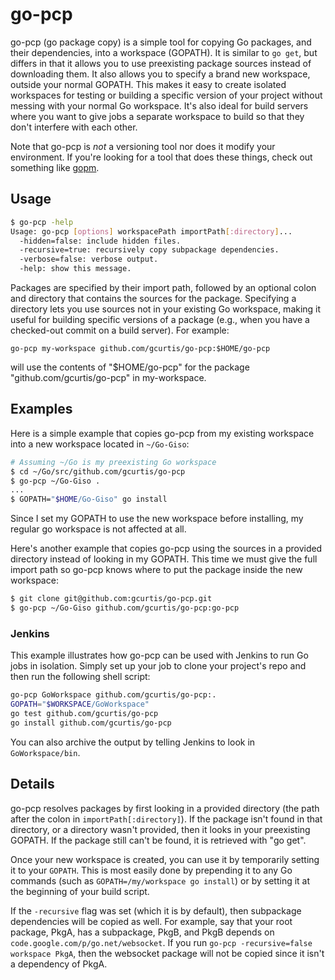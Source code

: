 go-pcp
======

go-pcp (go package copy) is a simple tool for copying Go packages, and their dependencies, into a workspace (GOPATH). It is similar to `go get`, but differs in that it allows you to use preexisting package sources instead of downloading them. It also allows you to specify a brand new workspace, outside your normal GOPATH. This makes it easy to create isolated workspaces for testing or building a specific version of your project without messing with your normal Go workspace. It's also ideal for build servers where you want to give jobs a separate workspace to build so that they don't interfere with each other.

Note that go-pcp is _not_ a versioning tool nor does it modify your environment. If you're looking for a tool that does these things, check out something like [gopm](https://github.com/gpmgo/gopm).

Usage
-----

```bash
$ go-pcp -help
Usage: go-pcp [options] workspacePath importPath[:directory]...
  -hidden=false: include hidden files.
  -recursive=true: recursively copy subpackage dependencies.
  -verbose=false: verbose output.
  -help: show this message.
```

Packages are specified by their import path, followed by an optional colon and directory that contains the sources for the package. Specifying a directory lets you use sources not in your existing Go workspace, making it useful for building specific versions of a package (e.g., when you have a checked-out commit on a build server). For example:

    go-pcp my-workspace github.com/gcurtis/go-pcp:$HOME/go-pcp

will use the contents of "$HOME/go-pcp" for the package "github.com/gcurtis/go-pcp" in my-workspace.

Examples
--------

Here is a simple example that copies go-pcp from my existing workspace into a new workspace located in `~/Go-Giso`:

```bash
# Assuming ~/Go is my preexisting Go workspace
$ cd ~/Go/src/github.com/gcurtis/go-pcp
$ go-pcp ~/Go-Giso .
...
$ GOPATH="$HOME/Go-Giso" go install
```

Since I set my GOPATH to use the new workspace before installing, my regular go workspace is not affected at all.

Here's another example that copies go-pcp using the sources in a provided directory instead of looking in my GOPATH. This time we must give the full import path so go-pcp knows where to put the package inside the new workspace:

```bash
$ git clone git@github.com:gcurtis/go-pcp.git
$ go-pcp ~/Go-Giso github.com/gcurtis/go-pcp:go-pcp
```

### Jenkins

This example illustrates how go-pcp can be used with Jenkins to run Go jobs in isolation. Simply set up your job to clone your project's repo and then run the following shell script:

```bash
go-pcp GoWorkspace github.com/gcurtis/go-pcp:.
GOPATH="$WORKSPACE/GoWorkspace"
go test github.com/gcurtis/go-pcp
go install github.com/gcurtis/go-pcp
```

You can also archive the output by telling Jenkins to look in `GoWorkspace/bin`.

Details
-------

go-pcp resolves packages by first looking in a provided directory (the path after the colon in `importPath[:directory]`). If the package isn't found in that directory, or a directory wasn't provided, then it looks in your preexisting GOPATH. If the package still can't be found, it is retrieved with "go get".

Once your new workspace is created, you can use it by temporarily setting it to your `GOPATH`. This is most easily done by prepending it to any Go commands (such as `GOPATH=/my/workspace go install`) or by setting it at the beginning of your build script.

If the `-recursive` flag was set (which it is by default), then subpackage dependencies will be copied as well. For example, say that your root package, PkgA, has a subpackage, PkgB, and PkgB depends on `code.google.com/p/go.net/websocket`. If you run `go-pcp -recursive=false workspace PkgA`, then the websocket package will not be copied since it isn't a dependency of PkgA.
